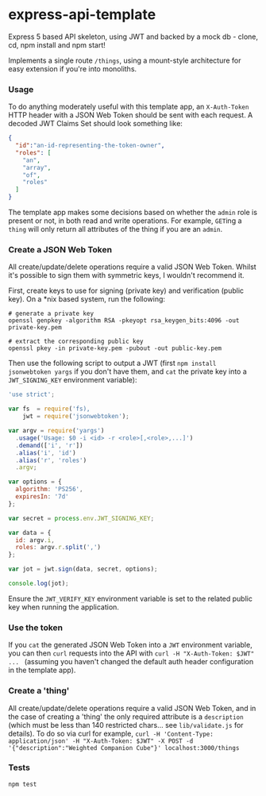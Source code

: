 # express-api-template

Express 5 based API skeleton, using JWT and backed by a mock db - clone, cd, npm install and npm start!

Implements a single route `/things`, using a mount-style architecture for easy extension if you're into monoliths.

### Usage

To do anything moderately useful with this template app, an `X-Auth-Token` HTTP header with a JSON Web Token should be sent with each request. A decoded JWT Claims Set should look something like:

```json
{
  "id":"an-id-representing-the-token-owner",
  "roles": [
    "an",
    "array",
    "of",
    "roles"
  ]
}
```

The template app makes some decisions based on whether the `admin` role is present or not, in both read and write operations. For example, `GET`ing a `thing` will only return all attributes of the thing if you are an `admin`.

### Create a JSON Web Token

All create/update/delete operations require a valid JSON Web Token. Whilst it's possible to sign them with symmetric keys, I wouldn't recommend it.

First, create keys to use for signing (private key) and verification (public key). On a *nix based system, run the following:

```shell
# generate a private key
openssl genpkey -algorithm RSA -pkeyopt rsa_keygen_bits:4096 -out private-key.pem

# extract the corresponding public key
openssl pkey -in private-key.pem -pubout -out public-key.pem
```

Then use the following script to output a JWT (first `npm install jsonwebtoken yargs` if you don't have them, and `cat` the private key into a `JWT_SIGNING_KEY` environment variable):

```javascript
'use strict';

var fs  = require('fs),
    jwt = require('jsonwebtoken');

var argv = require('yargs')
  .usage('Usage: $0 -i <id> -r <role>[,<role>,...]')
  .demand(['i', 'r'])
  .alias('i', 'id')
  .alias('r', 'roles')
  .argv;

var options = {
  algorithm: 'PS256',
  expiresIn: '7d'
};

var secret = process.env.JWT_SIGNING_KEY;

var data = {
  id: argv.i,
  roles: argv.r.split(',')
};

var jot = jwt.sign(data, secret, options);

console.log(jot);

```

Ensure the `JWT_VERIFY_KEY` environment variable is set to the related public key when running the application.

### Use the token

If you `cat` the generated JSON Web Token into a `JWT` environment variable, you can then `curl` requests into the API with `curl -H "X-Auth-Token: $JWT" ... ` (assuming you haven't changed the default auth header configuration in the template app).

### Create a 'thing'

All create/update/delete operations require a valid JSON Web Token, and in the case of creating a 'thing' the only required attribute is a `description` (which must be less than 140 restricted chars... see `lib/validate.js` for details). To do so via curl for example, `curl -H 'Content-Type: application/json' -H "X-Auth-Token: $JWT" -X POST -d '{"description":"Weighted Companion Cube"}' localhost:3000/things`

### Tests

`npm test`
